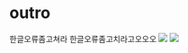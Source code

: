 # outro
한글오류좀고쳐라
한글오류좀고치라고오오오
![](http://upload.inven.co.kr/upload/2014/12/20/bbs/i0936939287.jpg)
[![](http://upload.inven.co.kr/upload/2014/12/20/bbs/i0936939287.jpg)](https://www.youtube.com/watch?v=_yMhLkf5nzM)
